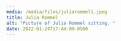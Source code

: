 ```yaml
---
media: /media/files/juliarommel1.jpeg
title: Julia Rommel
alt: "Picture of Julia Rommel sitting. "
date: 2022-01-24T17:44:00-0500
---
```


